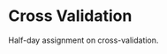 Cross Validation
===========================================

Half-day assignment on cross-validation.

